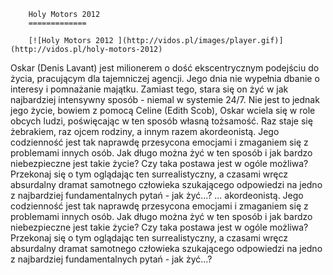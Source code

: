
        Holy Motors 2012 
        =============
        
        [![Holy Motors 2012 ](http://vidos.pl/images/player.gif)](http://vidos.pl/holy-motors-2012)
        
        
 Oskar (Denis Lavant) jest milionerem o dość ekscentrycznym podejściu do życia, pracującym dla tajemniczej agencji. Jego dnia nie wypełnia dbanie o interesy i pomnażanie majątku. Zamiast tego, stara się on żyć w jak najbardziej intensywny sposób - niemal w systemie 24/7. Nie jest to jednak jego życie, bowiem z pomocą Celine (Edith Scob), Oskar wciela się w role obcych ludzi, poświęcając w ten sposób własną tożsamość. Raz staje się żebrakiem, raz ojcem rodziny, a innym razem akordeonistą. Jego codzienność jest tak naprawdę przesycona emocjami i zmaganiem się z problemami innych osób. Jak długo można żyć w ten sposób i jak bardzo niebezpieczne jest takie życie? Czy taka postawa jest w ogóle możliwa? Przekonaj się o tym oglądając ten surrealistyczny, a czasami wręcz absurdalny dramat samotnego człowieka szukającego odpowiedzi na jedno z najbardziej fundamentalnych pytań - jak żyć...?  ... akordeonistą. Jego codzienność jest tak naprawdę przesycona emocjami i zmaganiem się z problemami innych osób. Jak długo można żyć w ten sposób i jak bardzo niebezpieczne jest takie życie? Czy taka postawa jest w ogóle możliwa? Przekonaj się o tym oglądając ten surrealistyczny, a czasami wręcz absurdalny dramat samotnego człowieka szukającego odpowiedzi na jedno z najbardziej fundamentalnych pytań - jak żyć...?
    